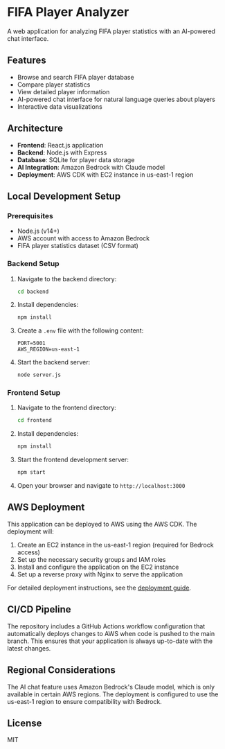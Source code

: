 # FIFA Player Analyzer

A web application for analyzing FIFA player statistics with an AI-powered chat interface.

## Features

- Browse and search FIFA player database
- Compare player statistics
- View detailed player information
- AI-powered chat interface for natural language queries about players
- Interactive data visualizations

## Architecture

- **Frontend**: React.js application
- **Backend**: Node.js with Express
- **Database**: SQLite for player data storage
- **AI Integration**: Amazon Bedrock with Claude model
- **Deployment**: AWS CDK with EC2 instance in us-east-1 region

## Local Development Setup

### Prerequisites

- Node.js (v14+)
- AWS account with access to Amazon Bedrock
- FIFA player statistics dataset (CSV format)

### Backend Setup

1. Navigate to the backend directory:
   ```bash
   cd backend
   ```

2. Install dependencies:
   ```bash
   npm install
   ```

3. Create a `.env` file with the following content:
   ```
   PORT=5001
   AWS_REGION=us-east-1
   ```

4. Start the backend server:
   ```bash
   node server.js
   ```

### Frontend Setup

1. Navigate to the frontend directory:
   ```bash
   cd frontend
   ```

2. Install dependencies:
   ```bash
   npm install
   ```

3. Start the frontend development server:
   ```bash
   npm start
   ```

4. Open your browser and navigate to `http://localhost:3000`

## AWS Deployment

This application can be deployed to AWS using the AWS CDK. The deployment will:

1. Create an EC2 instance in the us-east-1 region (required for Bedrock access)
2. Set up the necessary security groups and IAM roles
3. Install and configure the application on the EC2 instance
4. Set up a reverse proxy with Nginx to serve the application

For detailed deployment instructions, see the [deployment guide](./deployment/README.md).

## CI/CD Pipeline

The repository includes a GitHub Actions workflow configuration that automatically deploys changes to AWS when code is pushed to the main branch. This ensures that your application is always up-to-date with the latest changes.

## Regional Considerations

The AI chat feature uses Amazon Bedrock's Claude model, which is only available in certain AWS regions. The deployment is configured to use the us-east-1 region to ensure compatibility with Bedrock.

## License

MIT

